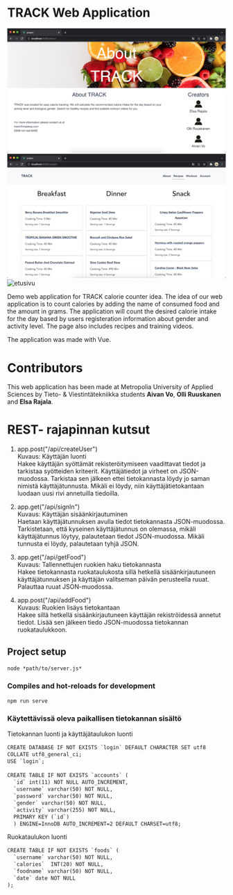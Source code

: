 # TRACK Web Application
<img src="Näyttökuva 2021-12-14 kello 19.02.51.png" alt="About track sivustonäkymä">
<img src="Näyttökuva 2021-12-14 kello 19.03.12.png" alt="recipes sivustonäkymä">
<img src="Näyttökuva 2021-12-14 kello 12.04.00.png" alt="etusivu">

Demo web application for TRACK calorie counter idea. The idea of our web application is to count calories by adding the name of consumed food and the amount in grams. The application will count the desired calorie intake for the day based by users registeration information about gender and activity level. The page also includes recipes and training videos.

The application was made with Vue.

# Contributors
This web application has been made at Metropolia University of Applied Sciences by Tieto- & Viestintätekniikka students <b>Aivan Vo</b>, <b>Olli Ruuskanen</b> and <b>Elsa Rajala</b>.


# REST- rajapinnan kutsut
1. app.post("/api/createUser")
   <br>Kuvaus: Käyttäjän luonti
   <br> Hakee käyttäjän syöttämät rekisteröitymiseen vaadittavat tiedot ja tarkistaa syötteiden kriteerit. Käyttäjätiedot ja virheet on JSON-muodossa.
   Tarkistaa sen jälkeen ettei tietokannasta löydy jo saman nimistä käyttäjätunnusta. Mikäli ei löydy, niin käyttäjätietokantaan luodaan uusi rivi annetuilla tiedoilla.


2. app.get("/api/signIn")
   <br>Kuvaus: Käyttäjän sisäänkirjautuminen
   <br> Haetaan käyttäjätunnuksen avulla tiedot tietokannasta JSON-muodossa. Tarkistetaan, että kyseinen käyttäjätunnus on olemassa, mikäli käyttäjätunnus löytyy, palautetaan tiedot JSON-muodossa. Mikäli tunnusta ei löydy, palautetaan tyhjä JSON.
   

3. app.get("/api/getFood")
   <br>Kuvaus: Tallennettujen ruokien haku tietokannasta
   <br> Hakee tietokannasta ruokataulukosta sillä hetkellä sisäänkirjautuneen käyttäjätunnuksen ja käyttäjän valitseman päivän perusteella ruuat. Palauttaa ruuat JSON-muodossa.


4. app.post("/api/addFood")
   <br>Kuvaus: Ruokien lisäys tietokantaan
   <br> Hakee sillä hetkellä sisäänkirjautuneen käyttäjän rekiströidessä annetut tiedot. Lisää sen jälkeen tiedo JSON-muodossa tietokannan ruokataulukkoon.


## Project setup
```
node *path/to/server.js*
```

### Compiles and hot-reloads for development
```
npm run serve
```

### Käytettävissä oleva paikallisen tietokannan sisältö
Tietokannan luonti ja käyttäjätaulukon luonti
```
CREATE DATABASE IF NOT EXISTS `login` DEFAULT CHARACTER SET utf8 COLLATE utf8_general_ci;
USE `login`;

CREATE TABLE IF NOT EXISTS `accounts` (
  `id` int(11) NOT NULL AUTO_INCREMENT,
  `username` varchar(50) NOT NULL,
  `password` varchar(50) NOT NULL,
  `gender` varchar(50) NOT NULL,
  `activity` varchar(255) NOT NULL,
  PRIMARY KEY (`id`)
  ) ENGINE=InnoDB AUTO_INCREMENT=2 DEFAULT CHARSET=utf8;
```

Ruokataulukon luonti
```
CREATE TABLE IF NOT EXISTS `foods` (
  `username` varchar(50) NOT NULL,
  `calories`  INT(20) NOT NULL,
  `foodname` varchar(50) NOT NULL,
  `date` date NOT NULL
);
```


